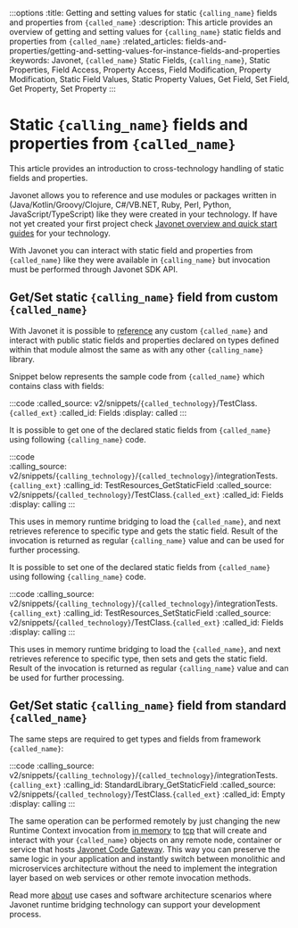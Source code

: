 :::options
:title: Getting and setting values for static `{calling_name}` fields and properties from `{called_name}` 
:description: This article provides an overview of getting and setting values for `{calling_name}` static fields and properties from `{called_name}` 
:related_articles: fields-and-properties/getting-and-setting-values-for-instance-fields-and-properties
:keywords: Javonet, `{called_name}` Static Fields, `{calling_name}`, Static Properties, Field Access, Property Access, Field Modification, Property Modification, Static Field Values, Static Property Values, Get Field, Set Field, Get Property, Set Property
:::

# Static `{calling_name}` fields and properties from `{called_name}`
  
This article provides an introduction to cross-technology handling of static fields and properties.  

Javonet allows you to reference and use modules or packages written in (Java/Kotlin/Groovy/Clojure, C#/VB.NET, Ruby, Perl, Python, JavaScript/TypeScript) like they were created in your technology. If have not yet created your first project check [Javonet overview and quick start guides](/guides/v2/`{calling_technology}`/`{called_technology}`/getting-started/about-javonet) for your technology.  
  
With Javonet you can interact with static field and properties from `{called_name}` like they were available in `{calling_name}` but invocation must be performed through Javonet SDK API.  
  
## Get/Set static `{calling_name}` field from custom `{called_name}`
  
With Javonet it is possible to [reference](https://www.javonet.com/guides/v2/`{calling_technology}`/`{called_technology}`/getting-started/adding-references-to-libraries) any custom `{called_name}` and interact with public static fields and properties declared on types defined within that module almost the same as with any other `{calling_name}` library.  
  
Snippet below represents the sample code from `{called_name}` which contains class with fields:

:::code
:called_source: v2/snippets/`{called_technology}`/TestClass.`{called_ext}`
:called_id: Fields
:display: called
:::

It is possible to get one of the declared static fields from `{called_name}` using following `{calling_name}` code.  
  
:::code  
:calling_source: v2/snippets/`{calling_technology}`/`{called_technology}`/integrationTests.`{calling_ext}`
:calling_id: TestResources_GetStaticField
:called_source: v2/snippets/`{called_technology}`/TestClass.`{called_ext}`
:called_id: Fields
:display: calling
:::

This uses in memory runtime bridging to load the `{called_name}`, and next retrieves reference to specific type and gets the static field. Result of the invocation is returned as regular `{calling_name}` value and can be used for further processing.

It is possible to set one of the declared static fields from `{called_name}` using following `{calling_name}` code.  

:::code
:calling_source: v2/snippets/`{calling_technology}`/`{called_technology}`/integrationTests.`{calling_ext}`
:calling_id: TestResources_SetStaticField
:called_source: v2/snippets/`{called_technology}`/TestClass.`{called_ext}`
:called_id: Fields
:display: calling
:::

This uses in memory runtime bridging to load the `{called_name}`, and next retrieves reference to specific type, then sets and gets the static field. Result of the invocation is returned as regular `{calling_name}` value and can be used for further processing.

## Get/Set static `{calling_name}` field from standard `{called_name}`

The same steps are required to get types and fields from framework `{called_name}`:

:::code
:calling_source: v2/snippets/`{calling_technology}`/`{called_technology}`/integrationTests.`{calling_ext}`
:calling_id: StandardLibrary_GetStaticField
:called_source: v2/snippets/`{called_technology}`/TestClass.`{called_ext}`
:called_id: Empty
:display: calling
:::
  
The same operation can be performed remotely by just changing the new Runtime Context invocation from [in memory](/guides/v2/`{calling_technology}`/`{called_technology}`/foundations/in-memory-channel) to [tcp](/guides/v2/`{calling_technology}`/`{called_technology}`/foundations/tcp-channel) that will create and interact with your `{called_name}` objects on any remote node, container or service that hosts [Javonet Code Gateway](/guides/v2/`{calling_technology}`/`{called_technology}`/javonet-code-gateway/about-javonet-code-gateway). This way you can preserve the same logic in your application and instantly switch between monolithic and microservices architecture without the need to implement the integration layer based on web services or other remote invocation methods.
  
Read more [about](/guides/v2/`{calling_technology}`/`{called_technology}`/getting-started/about-javonet) use cases and software architecture scenarios where Javonet runtime bridging technology can support your development process.
